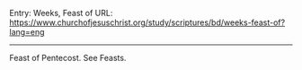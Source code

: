 Entry: Weeks, Feast of
URL: https://www.churchofjesuschrist.org/study/scriptures/bd/weeks-feast-of?lang=eng

---

Feast of Pentecost. See Feasts.
